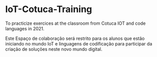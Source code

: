 # IoT-Cotuca-Training
To practicize exercices at the classroom from Cotuca IOT and code languages in 2021.

Este Espaço de colaboração será restrito para os alunos que estão iniciando no mundo IoT e linguagens de codificação para participar da criação de soluções neste novo mundo digital. 
